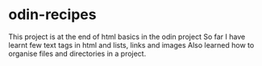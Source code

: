 # odin-recipes
This project is at the end of html basics in the odin project
So far I have learnt few text tags in html and lists, links and images
Also learned how to organise files and directories in a project.